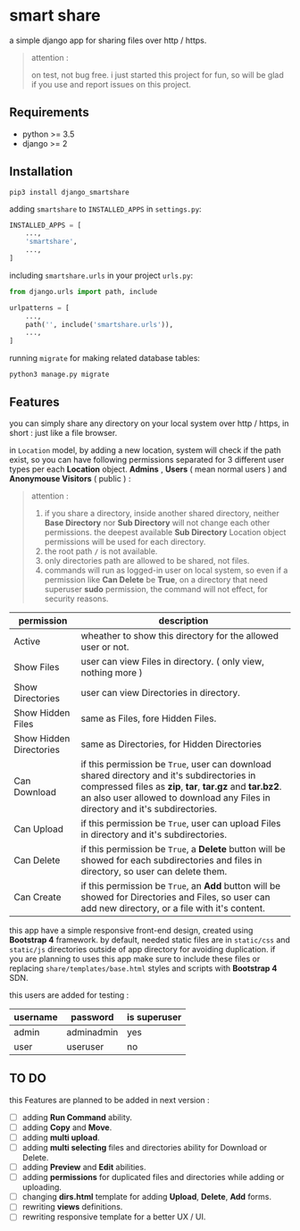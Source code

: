 # smart share
a simple django app for sharing files over http / https.

> attention :
>
> on test, not bug free.
> i just started this project for fun, so will be glad if you use and report issues on this project.


## Requirements
* python >= 3.5
* django >= 2

## Installation
```
pip3 install django_smartshare
```
adding `smartshare` to `INSTALLED_APPS` in `settings.py`:
```python
INSTALLED_APPS = [
    ...,
    'smartshare',
    ...,
]
```
including `smartshare.urls` in your project `urls.py`:
```python
from django.urls import path, include

urlpatterns = [
    ...,
    path('', include('smartshare.urls')),
    ...,
]
```
running `migrate` for making related database tables:
```
python3 manage.py migrate
```

## Features
you can simply share any directory on your local system over http / https, in short : just like a file browser.

in `Location` model, by adding a new location, system will check if the path exist, so you can have following permissions separated for 3 different user types per each **Location** object. **Admins** , **Users** ( mean normal users ) and **Anonymouse Visitors** ( public ) :

> attention : 
> 1. if you share a directory, inside another shared directory, neither **Base Directory** nor **Sub Directory** will not change each other permissions. the deepest available **Sub Directory** Location object permissions will be used for each directory.
> 2. the root path **`/`** is not available.
> 3. only directories path are allowed to be shared, not files.
> 4. commands will run as logged-in user on local system, so even if a permission like **Can Delete** be **True**, on a directory that need superuser **sudo** permission, the command will not effect, for security reasons.

permission | description
------------|------------
Active | wheather to show this directory for the allowed user or not.
Show Files | user can view Files in directory. ( only view, nothing more )
Show Directories | user can view Directories in directory.
Show Hidden Files | same as Files, fore Hidden Files.
Show Hidden Directories | same as Directories, for Hidden Directories
Can Download | if this permission be `True`, user can download shared directory and it's subdirectories in compressed files as **zip**, **tar**, **tar.gz** and **tar.bz2**. an also user allowed to download any Files in directory and it's subdirectories.
Can Upload | if this permission be `True`, user can upload Files in directory and it's subdirectories.
Can Delete | if this permission be `True`, a **Delete** button will be showed for each subdirectories and files in directory, so user can delete them.
Can Create | if this permission be `True`, an **Add** button will be showed for Directories and Files, so user can add new directory, or a file with it's content.

this app have a simple responsive front-end design, created using **Bootstrap 4** framework. by default, needed static files are in `static/css` and `static/js` directories outside of app directory for avoiding duplication. if you are planning to uses this app make sure to include these files or replacing `share/templates/base.html` styles and scripts with **Bootstrap 4** SDN.

this users are added for testing :

username | password | is superuser
---------|----------|-------------
admin | adminadmin | yes
user | useruser | no

## TO DO
this Features are planned to be added in next version :
- [ ] adding **Run Command** ability.
- [ ] adding **Copy** and **Move**.
- [ ] adding **multi upload**.
- [ ] adding **multi selecting** files and directories ability for Download or Delete.
- [ ] adding **Preview** and **Edit** abilities.
- [ ] adding **permissions** for duplicated files and directories while adding or uploading.
- [ ] changing **dirs.html** template for adding **Upload**, **Delete**, **Add** forms.
- [ ] rewriting **views** definitions.
- [ ] rewriting responsive template for a better UX / UI.
